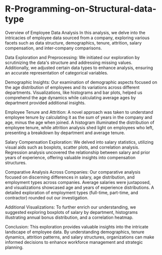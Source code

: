 # R-Programming-on-Structural-data-type
Overview of Employee Data Analysis
In this analysis, we delve into the intricacies of employee data sourced from a company, exploring various facets such as data structure, demographics, tenure, attrition, salary compensation, and inter-company comparisons.

Data Exploration and Preprocessing: We initiated our exploration by scrutinizing the data's structure and addressing missing values. Additionally, we adjusted certain data types to enhance analysis, ensuring an accurate representation of categorical variables.

Demographic Insights: Our examination of demographic aspects focused on the age distribution of employees and its variations across different departments. Visualizations, like histograms and bar plots, helped us comprehend the age dynamics while calculating average ages by department provided additional insights.

Employee Tenure and Attrition: A novel approach was taken to understand employee tenure by calculating it as the sum of years in the company and age, minus the age when joined. A histogram illuminated the distribution of employee tenure, while attrition analysis shed light on employees who left, presenting a breakdown by department and average tenure.

Salary Compensation Exploration: We delved into salary statistics, utilizing visual aids such as boxplots, scatter plots, and correlation analysis. Regression analysis uncovered the relationship between salary and prior years of experience, offering valuable insights into compensation structures.

Comparative Analysis Across Companies: Our comparative analysis focused on discerning differences in salary, age distribution, and employment types across companies. Average salaries were juxtaposed, and visualizations showcased age and years of experience distributions. A detailed exploration of employment types (full-time, part-time, and contractor) rounded out our investigation.

Additional Visualizations: To further enrich our understanding, we suggested exploring boxplots of salary by department, histograms illustrating annual bonus distribution, and a correlation heatmap.

Conclusion: This exploration provides valuable insights into the intricate landscape of employee data. By understanding demographics, tenure dynamics, attrition patterns, and salary structures, organizations can make informed decisions to enhance workforce management and strategic planning.

